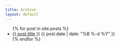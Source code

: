 ```yaml
---
title: Archive
layout: default
---
```


<ul class="postList">
  {% for post in site.posts %}
    <li>
      <a href="{{ post.url }}">{{ post.title }}</a> {{ post.date | date: "%B %-d %Y" }}
    </li>
  {% endfor %}
</ul>
